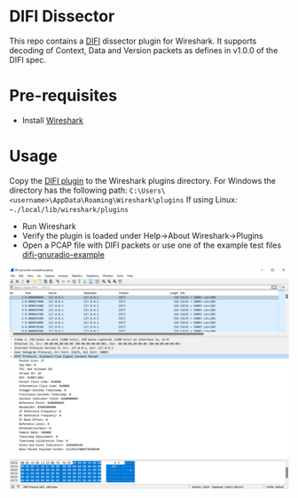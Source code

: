 # DIFI Dissector

This repo contains a [DIFI](#https://dificonsortium.org/) dissector plugin for Wireshark. It supports decoding of Context, Data and Version packets as defines in v1.0.0 of the DIFI spec.

# Pre-requisites
* Install [Wireshark](https://www.wireshark.org/)

# Usage

Copy the [DIFI plugin](#difi-dissector.lua) to the Wireshark plugins directory. For Windows the directory has the following path:
     `C:\Users\<username>\AppData\Roaming\Wireshark\plugins`
 If using Linux:
    `~./local/lib/wireshark/plugins`

* Run Wireshark
* Verify the plugin is loaded under Help->About Wireshark->Plugins
* Open a PCAP file with DIFI packets or use one of the example test files [difi-gnuradio-example](tests/difi-gnuradio-example.pcap)

<p align="center">
  <img src="./images/difi-gnuradio-example.png">
</p>
